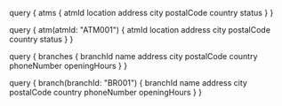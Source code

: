 query {
  atms {
    atmId
    location
    address
    city
    postalCode
    country
    status
  }
}

query {
  atm(atmId: "ATM001") {
    atmId
    location
    address
    city
    postalCode
    country
    status
  }
}

query {
  branches {
    branchId
    name
    address
    city
    postalCode
    country
    phoneNumber
    openingHours
  }
}

query {
  branch(branchId: "BR001") {
    branchId
    name
    address
    city
    postalCode
    country
    phoneNumber
    openingHours
  }
}
